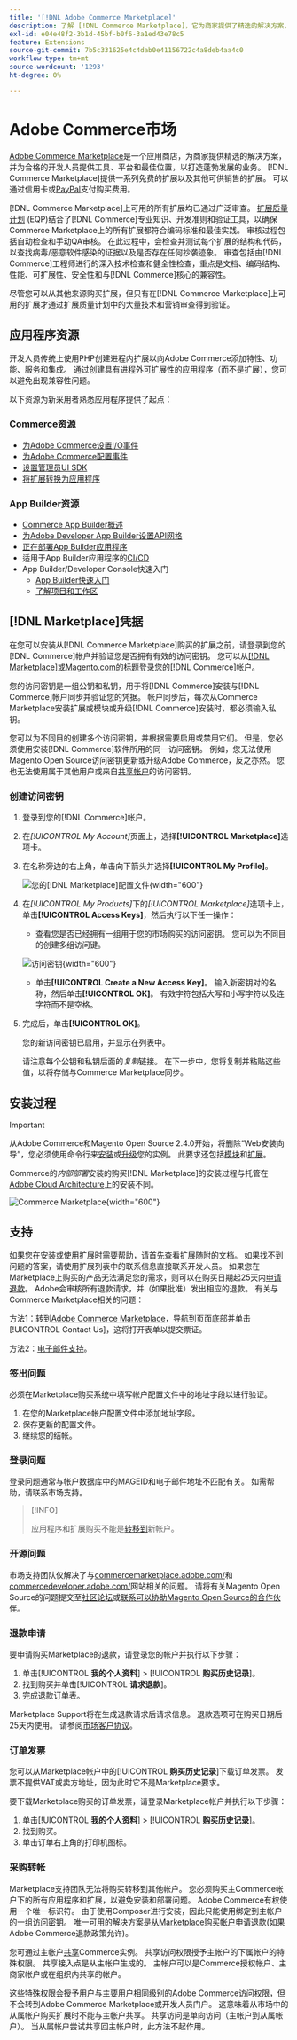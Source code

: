 ```yaml
---
title: '[!DNL Adobe Commerce Marketplace]'
description: 了解 [!DNL Commerce Marketplace]，它为商家提供了精选的解决方案，并为合格的开发人员提供了工具、平台和最佳位置，以打造蓬勃发展的业务。
exl-id: e04e48f2-3b1d-45bf-b0f6-3a1ed43e78c5
feature: Extensions
source-git-commit: 7b5c331625e4c4dab0e41156722c4a8deb4aa4c0
workflow-type: tm+mt
source-wordcount: '1293'
ht-degree: 0%

---
```


# Adobe Commerce市场

[Adobe Commerce Marketplace][1]是一个应用商店，为商家提供精选的解决方案，并为合格的开发人员提供工具、平台和最佳位置，以打造蓬勃发展的业务。 [!DNL Commerce Marketplace]提供一系列免费的扩展以及其他可供销售的扩展。 可以通过信用卡或[PayPal][2]支付购买费用。

[!DNL Commerce Marketplace]上可用的所有扩展均已通过广泛审查。 [扩展质量计划][3] (EQP)结合了[!DNL Commerce]专业知识、开发准则和验证工具，以确保Commerce Marketplace上的所有扩展都符合编码标准和最佳实践。 审核过程包括自动检查和手动QA审核。 在此过程中，会检查并测试每个扩展的结构和代码，以查找病毒/恶意软件感染的证据以及是否存在任何抄袭迹象。 审查包括由[!DNL Commerce]工程师进行的深入技术检查和健全性检查，重点是文档、编码结构、性能、可扩展性、安全性和与[!DNL Commerce]核心的兼容性。

尽管您可以从其他来源购买扩展，但只有在[!DNL Commerce Marketplace]上可用的扩展才通过扩展质量计划中的大量技术和营销审查得到验证。

## 应用程序资源

开发人员传统上使用PHP创建进程内扩展以向Adobe Commerce添加特性、功能、服务和集成。 通过创建具有进程外可扩展性的应用程序（而不是扩展），您可以避免出现兼容性问题。

以下资源为新采用者熟悉应用程序提供了起点：

### Commerce资源

- [为Adobe Commerce设置I/O事件](https://developer.adobe.com/commerce/extensibility/events/)
- [为Adobe Commerce配置事件](https://developer.adobe.com/commerce/extensibility/events/configure-commerce/)
- [设置管理员UI SDK](https://developer.adobe.com/commerce/extensibility/admin-ui-sdk/)
- [将扩展转换为应用程序](https://developer.adobe.com/commerce/extensibility/app-development/#how-do-i-port-an-extension-into-an-app)

### App Builder资源

- [Commerce App Builder概述](https://developer.adobe.com/commerce/extensibility/app-development/)
- [为Adobe Developer App Builder设置API网格](https://developer.adobe.com/graphql-mesh-gateway/gateway/getting-started/)
- [正在部署App Builder应用程序](https://developer.adobe.com/app-builder/docs/guides/deployment/)
- 适用于App Builder应用程序的[CI/CD](https://developer.adobe.com/app-builder/docs/guides/deployment/ci_cd_for_firefly_apps/)
- App Builder/Developer Console快速入门
   - [App Builder快速入门](https://developer.adobe.com/app-builder/docs/getting_started/)
   - [了解项目和工作区](https://developer.adobe.com/app-builder/docs/resources/videos/exploring/projects-and-workspaces/)

## [!DNL Marketplace]凭据

在您可以安装从[!DNL Commerce Marketplace]购买的扩展之前，请登录到您的[!DNL Commerce]帐户并验证您是否拥有有效的访问密钥。 您可以从[[!DNL Marketplace]][1]或[Magento.com][6]的标题登录您的[!DNL Commerce]帐户。

您的访问密钥是一组公钥和私钥，用于将[!DNL Commerce]安装与[!DNL Commerce]帐户同步并验证您的凭据。 帐户同步后，每次从Commerce Marketplace安装扩展或模块或升级[!DNL Commerce]安装时，都必须输入私钥。

您可以为不同目的创建多个访问密钥，并根据需要启用或禁用它们。 但是，您必须使用安装[!DNL Commerce]软件所用的同一访问密钥。 例如，您无法使用Magento Open Source访问密钥更新或升级Adobe Commerce，反之亦然。 您也无法使用属于其他用户或来自[共享帐户](commerce-account-share.md)的访问密钥。

### 创建访问密钥

1. 登录到您的[!DNL Commerce]帐户。

1. 在&#x200B;_[!UICONTROL My Account]_&#x200B;页面上，选择&#x200B;**[!UICONTROL Marketplace]**&#x200B;选项卡。

1. 在名称旁边的右上角，单击向下箭头并选择&#x200B;**[!UICONTROL My Profile]**。

   ![您的[!DNL Marketplace]配置文件](./assets/marketplace-profile.png){width="600"}

1. 在&#x200B;_[!UICONTROL My Products]_&#x200B;下的&#x200B;_[!UICONTROL Marketplace]_&#x200B;选项卡上，单击&#x200B;**[!UICONTROL Access Keys]**，然后执行以下任一操作：

   - 查看您是否已经拥有一组用于您的市场购买的访问密钥。 您可以为不同目的创建多组访问键。

   ![访问密钥](./assets/access-keys.png){width="600"}

   - 单击&#x200B;**[!UICONTROL Create a New Access Key]**。 输入新密钥对的名称，然后单击&#x200B;**[!UICONTROL OK]**。 有效字符包括大写和小写字符以及连字符而不是空格。

1. 完成后，单击&#x200B;**[!UICONTROL OK]**。

   您的新访问密钥已启用，并显示在列表中。

   请注意每个公钥和私钥后面的&#x200B;_复制_&#x200B;链接。 在下一步中，您将复制并粘贴这些值，以将存储与Commerce Marketplace同步。

## 安装过程

>[!IMPORTANT]
>
>从Adobe Commerce和Magento Open Source 2.4.0开始，将删除“Web安装向导”，您必须使用命令行来[安装](https://experienceleague.adobe.com/docs/commerce-operations/installation-guide/advanced.html)或[升级](https://experienceleague.adobe.com/docs/commerce-operations/upgrade-guide/implementation/perform-upgrade.html)您的实例。 此要求还包括[模块](https://experienceleague.adobe.com/docs/commerce-operations/upgrade-guide/modules/upgrade.html)和[扩展](https://experienceleague.adobe.com/docs/commerce-operations/installation-guide/tutorials/extensions.html)。

Commerce的&#x200B;_内部部署_&#x200B;安装的购买[!DNL Marketplace]的安装过程与托管在[Adobe Cloud Architecture][4]上的安装不同。

![Commerce Marketplace](./assets/marketplace.png){width="600"}

## 支持

如果您在安装或使用扩展时需要帮助，请首先查看扩展随附的文档。 如果找不到问题的答案，请使用扩展列表中的联系信息直接联系开发人员。 如果您在Marketplace上购买的产品无法满足您的需求，则可以在购买日期起25天内[申请退款](#refund-requests)。 Adobe会审核所有退款请求，并（如果批准）发出相应的退款。 有关与Commerce Marketplace相关的问题：

方法1：转到[Adobe Commerce Marketplace](https://commercemarketplace.adobe.com/)，导航到页面底部并单击[!UICONTROL Contact Us]，这将打开表单以提交票证。

方法2：[电子邮件支持](mailto:commercemarketplacesupport@adobe.com)。

### 签出问题

必须在Marketplace购买系统中填写帐户配置文件中的地址字段以进行验证。

1. 在您的Marketplace帐户配置文件中添加地址字段。
1. 保存更新的配置文件。
1. 继续您的结帐。

### 登录问题

登录问题通常与帐户数据库中的MAGEID和电子邮件地址不匹配有关。 如需帮助，请联系市场支持。

>[!INFO]
>
>应用程序和扩展购买不能是[转移到](#purchase-transfers)新帐户。

### 开源问题

市场支持团队仅解决了与[commercemarketplace.adobe.com/](https://commercemarketplace.adobe.com/)和[commercedeveloper.adobe.com/](https://commercedeveloper.adobe.com/)网站相关的问题。 请将有关Magento Open Source的问题提交至[社区论坛](https://community.magento.com/)或[联系可以协助Magento Open Source的合作伙伴](https://business.adobe.com/products/magento/partners.html)。

### 退款申请

要申请购买Marketplace的退款，请登录您的帐户并执行以下步骤：

1. 单击&#x200B;[!UICONTROL **我的个人资料**] > [!UICONTROL **购买历史记录**]。
1. 找到购买并单击&#x200B;[!UICONTROL **请求退款**]。
1. 完成退款订单表。

Marketplace Support将在生成退款请求后请求信息。 退款选项可在购买日期后25天内使用。 请参阅[市场客户协议](https://www.adobe.com/legal/terms/enterprise-licensing/magento-legacy-terms.html)。

### 订单发票

您可以从Marketplace帐户中的&#x200B;[!UICONTROL **购买历史记录**]&#x200B;下载订单发票。 发票不提供VAT或卖方地址，因为此时它不是Marketplace要求。

要下载Marketplace购买的订单发票，请登录Marketplace帐户并执行以下步骤：

1. 单击&#x200B;[!UICONTROL **我的个人资料**] > [!UICONTROL **购买历史记录**]。
1. 找到购买。
1. 单击订单右上角的打印机图标。

### 采购转帐

Marketplace支持团队无法将购买转移到其他帐户。 您必须购买主Commerce帐户下的所有应用程序和扩展，以避免安装和部署问题。 Adobe Commerce有权使用一个唯一标识符。 由于使用Composer进行安装，因此只能使用绑定到主帐户的一组[访问密钥](#create-an-access-key)。 唯一可用的解决方案是[从Marketplace购买帐户](#refund-requests)申请退款(如果Adobe Commerce退款政策允许)。

您可通过主帐户[共享](commerce-account-share.md)Commerce实例。 共享访问权限授予主帐户的下属帐户的特殊权限。 共享接入点是从主帐户生成的。 主帐户可以是Commerce授权帐户、主商家帐户或在组织内共享的帐户。

这些特殊权限会授予用户与主要用户相同级别的Adobe Commerce访问权限，但不会转到Adobe Commerce Marketplace或开发人员门户。 这意味着从市场中的从属帐户购买扩展时不能与主帐户共享。 共享访问是单向访问（主帐户到从属帐户）。 当从属帐户尝试共享回主帐户时，此方法不起作用。

[1]: https://marketplace.magento.com/
[2]: https://www.paypal.com/us/home
[3]: https://developer.adobe.com/commerce/marketplace/guides/sellers/extension-quality-program/
[4]: https://www.adobe.com/commerce/magento/enterprise.html
[6]: https://business.adobe.com/products/magento/magento-commerce.html
